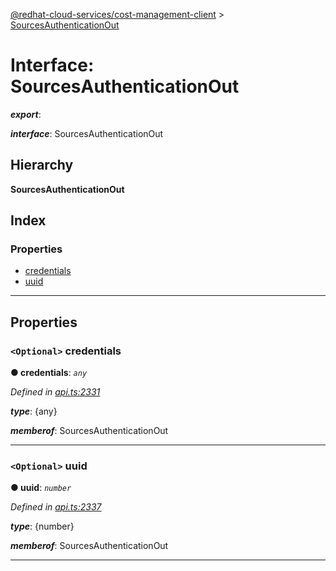 [@redhat-cloud-services/cost-management-client](../README.md) > [SourcesAuthenticationOut](../interfaces/sourcesauthenticationout.md)

# Interface: SourcesAuthenticationOut

*__export__*: 

*__interface__*: SourcesAuthenticationOut

## Hierarchy

**SourcesAuthenticationOut**

## Index

### Properties

* [credentials](sourcesauthenticationout.md#credentials)
* [uuid](sourcesauthenticationout.md#uuid)

---

## Properties

<a id="credentials"></a>

### `<Optional>` credentials

**● credentials**: *`any`*

*Defined in [api.ts:2331](https://github.com/RedHatInsights/javascript-clients/blob/master/packages/cost-management/api.ts#L2331)*

*__type__*: {any}

*__memberof__*: SourcesAuthenticationOut

___
<a id="uuid"></a>

### `<Optional>` uuid

**● uuid**: *`number`*

*Defined in [api.ts:2337](https://github.com/RedHatInsights/javascript-clients/blob/master/packages/cost-management/api.ts#L2337)*

*__type__*: {number}

*__memberof__*: SourcesAuthenticationOut

___

